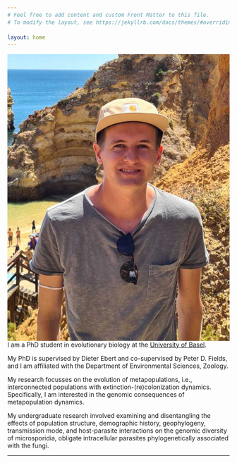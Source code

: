 ```yaml
---
# Feel free to add content and custom Front Matter to this file.
# To modify the layout, see https://jekyllrb.com/docs/themes/#overriding-theme-defaults

layout: home
---
```


<img align="left" src="pngs/me.png">  
  
I am a PhD student in evolutionary biology at the [University of Basel]( https://evolution.unibas.ch/ebert/index.htm).  
  
My PhD is supervised by Dieter Ebert and co-supervised by Peter D. Fields, and I am affiliated with the Department of Environmental Sciences, Zoology.  
  
My research focusses on the evolution of metapopulations, i.e., interconnected populations with extinction-(re)colonization dynamics. Specifically, I am interested in the genomic consequences of metapopulation dynamics. 

My undergraduate research involved examining and disentangling the effects of population structure, demographic history, geophylogeny, transmission mode, and host-parasite interactions on the genomic diversity of microsporidia, obligate intracellular parasites phylogenetically associated with the fungi.  

----------------

